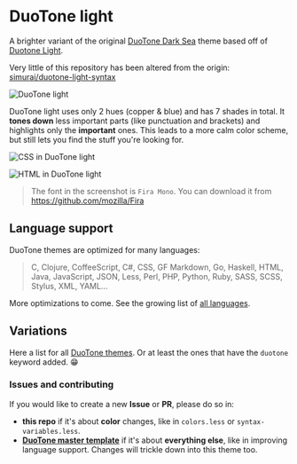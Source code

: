 # DuoTone light

A brighter variant of the original [DuoTone Dark Sea](https://atom.io/themes/duotone-dark-sea-syntax) theme based off of [Duotone Light](https://atom.io/themes/duotone-dark-sea-syntax).

Very little of this repository has been altered from the origin: [simurai/duotone-light-syntax](https://github.com/simurai/duotone-light-syntax)

![DuoTone light](https://cloud.githubusercontent.com/assets/378023/7219573/744b074e-e6e1-11e4-9112-623c60f08c79.png)

DuoTone light uses only 2 hues (copper & blue) and has 7 shades in total. It __tones down__ less important parts (like punctuation and brackets) and highlights only the __important__ ones. This leads to a more calm color scheme, but still lets you find the stuff you're looking for.

![CSS in DuoTone light](https://cloud.githubusercontent.com/assets/378023/7219568/5caa00cc-e6e1-11e4-894c-1722a0f742df.png)

![HTML in DuoTone light](https://cloud.githubusercontent.com/assets/378023/7219570/5cb14b2a-e6e1-11e4-9056-0280c9412e88.png)

> The font in the screenshot is `Fira Mono`. You can download it from https://github.com/mozilla/Fira


## Language support

DuoTone themes are optimized for many languages:

> C, Clojure, CoffeeScript, C#, CSS, GF Markdown, Go, Haskell, HTML, Java, JavaScript, JSON, Less, Perl, PHP, Python, Ruby, SASS, SCSS, Stylus, XML, YAML...

More optimizations to come. See the growing list of [all languages](/styles/languages).


## Variations

Here a list for all [DuoTone themes](https://atom.io/themes/search?utf8=%E2%9C%93&q=keyword:duotone). Or at least the ones that have the `duotone` keyword added. :grin:


### Issues and contributing

If you would like to create a new __Issue__ or __PR__, please do so in:

- __this repo__ if it's about __color__ changes, like in `colors.less` or `syntax-variables.less`.
- __[DuoTone master template](https://github.com/simurai/duotone-syntax)__ if it's about __everything else__, like in improving language support. Changes will trickle down into this theme too.
